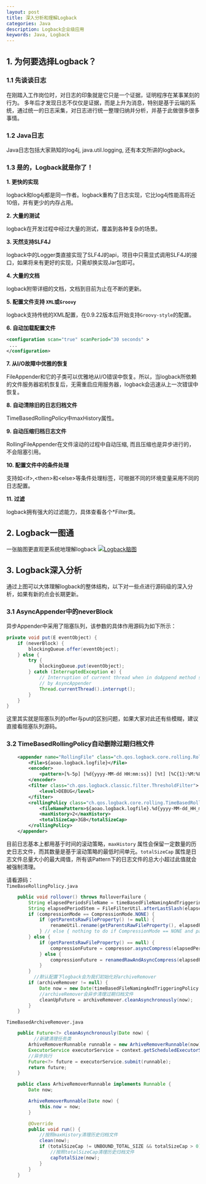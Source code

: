 ```yaml
---
layout: post
title: 深入分析和理解Logback
categories: Java
description: Logback企业级应用
keywords: Java, Logback
---
```


## 1. 为何要选择Logback？

### 1.1 先谈谈日志

   在刚踏入工作岗位时，对日志的印象就是它只是一个证据，证明程序在某事某刻的行为。
   多年后才发现日志不仅仅是证据，而是上升为消息，特别是基于云端的系统，通过统一的日志采集，对日志进行统一整理归纳并分析，并基于此做很多很多事情。

### 1.2 Java日志
   Java日志包括大家熟知的log4j, java.util.logging, 还有本文所讲的logback。

### 1.3 是的，Logback就是你了！

**1. 更快的实现**

   logback和log4j都是同一作者。logback重构了日志实现，它比log4j性能高将近10倍，并有更少的内存占用。

**2. 大量的测试**

   logback在开发过程中经过大量的测试，覆盖到各种复杂的场景。

**3. 天然支持SLF4J**

   logback中的Logger类直接实现了SLF4J的api，项目中只需显式调用SLF4J的接口，如果将来有更好的实现，只需却换实现Jar包即可。

**4. 大量的文档**

   logback附带详细的文档，文档到目前为止在不断的更新。

**5. 配置文件支持 ``XML``或``Groovy``**

   logback支持传统的XML配置，在0.9.22版本后开始支持``Groovy-style``的配置。

**6. 自动加载配置文件**

```xml
<configuration scan="true" scanPeriod="30 seconds" > 
 ...
</configuration> 
```

**7. 从I/O故障中优雅的恢复**

   FileAppender和它的子类可以优雅地从I/O错误中恢复。所以，当logback所依赖的文件服务器宕机恢复后，无需重启应用服务器，logback会迅速从上一次错误中恢复。

**8. 自动清除旧的日志归档文件**

   TimeBasedRollingPolicy中maxHistory属性。
   
**9. 自动压缩归档日志文件**

   RollingFileAppender在文件滚动的过程中自动压缩, 而且压缩也是异步进行的，不会阻塞引用。

**10. 配置文件中的条件处理**

   支持如\<if\>,\<then\>和\<else\>等条件处理标签，可根据不同的环境变量采用不同的日志配置。

**11. 过滤**

   logback拥有强大的过滤能力，具体查看各个\*Filter类。

## 2. Logback一图通
   一张脑图更直观更系统地理解logback
[![Logback脑图](http://images.aoaojava.com/blog/logback.png)](http://images.aoaojava.com/blog/logback.png)

## 3. Logback深入分析
   通过上图可以大体理解logback的整体结构，以下对一些点进行源码级的深入分析，如果有新的点会长期更新。
### 3.1 AsyncAppender中的neverBlock
   异步Appender中采用了阻塞队列，该参数的具体作用源码为如下所示：

```java
private void put(E eventObject) {
    if (neverBlock) {
        blockingQueue.offer(eventObject);
    } else {
        try {
            blockingQueue.put(eventObject);
        } catch (InterruptedException e) {
            // Interruption of current thread when in doAppend method should not be consumed
            // by AsyncAppender
            Thread.currentThread().interrupt();
        }
    }
} 
```  

   这里其实就是阻塞队列的offer与put的区别问题，如果大家对此还有些模糊，建议直接看阻塞队列源码。

### 3.2 TimeBasedRollingPolicy自动删除过期归档文件

```xml
    <appender name="RollingFile" class="ch.qos.logback.core.rolling.RollingFileAppender">
        <File>${aoao.logback.logfile}</File>
        <encoder>
            <pattern>[%-5p] [%d{yyyy-MM-dd HH:mm:ss}] [%t] [%C{1}:%M:%L] %m%n</pattern>
        </encoder>
        <filter class="ch.qos.logback.classic.filter.ThresholdFilter">
            <level>DEBUG</level>
        </filter>
        <rollingPolicy class="ch.qos.logback.core.rolling.TimeBasedRollingPolicy">
            <fileNamePattern>${aoao.logback.logfile}.%d{yyyy-MM-dd_HH_mm}</fileNamePattern>
            <maxHistory>2</maxHistory>
            <totalSizeCap>3GB</totalSizeCap>
        </rollingPolicy>
    </appender>
```
目前日志基本上都用基于时间的滚动策略，``maxHistory`` 属性会保留一定数量的历史日志文件，而其数量是基于滚动策略的最低时间单元。``totalSizeCap`` 属性是日志文件总量大小的最大阈值，所有该Pattern下的日志文件的总大小超过此值就会被强制清理。

请看源码：</br>
``TimeBaseRollingPolicy.java``

```java
    public void rollover() throws RolloverFailure {
        String elapsedPeriodsFileName = timeBasedFileNamingAndTriggeringPolicy.getElapsedPeriodsFileName();
        String elapsedPeriodStem = FileFilterUtil.afterLastSlash(elapsedPeriodsFileName);
        if (compressionMode == CompressionMode.NONE) {
            if (getParentsRawFileProperty() != null) {
                renameUtil.rename(getParentsRawFileProperty(), elapsedPeriodsFileName);
            } // else { nothing to do if CompressionMode == NONE and parentsRawFileProperty == null }
        } else {
            if (getParentsRawFileProperty() == null) {
                compressionFuture = compressor.asyncCompress(elapsedPeriodsFileName, elapsedPeriodsFileName, elapsedPeriodStem);
            } else {
                compressionFuture = renamedRawAndAsyncCompress(elapsedPeriodsFileName, elapsedPeriodStem);
            }
        }
		  //默认配置下logback会为我们初始化好archiveRemover
        if (archiveRemover != null) {
            Date now = new Date(timeBasedFileNamingAndTriggeringPolicy.getCurrentTime());
            //archiveRemover会异步清理过期归档文件
            cleanUpFuture = archiveRemover.cleanAsynchronously(now);
        }
    }
```

``TimeBasedArchiveRemover.java``

```java
    public Future<?> cleanAsynchronously(Date now) {
    	  //新建清理任务类
        ArhiveRemoverRunnable runnable = new ArhiveRemoverRunnable(now);
        ExecutorService executorService = context.getScheduledExecutorService();
        //异步执行
        Future<?> future = executorService.submit(runnable);
        return future;
    }

    public class ArhiveRemoverRunnable implements Runnable {
        Date now;

        ArhiveRemoverRunnable(Date now) {
            this.now = now;
        }

        @Override
        public void run() {
            //按照maxHistory清理历史归档文件
            clean(now);
            if (totalSizeCap != UNBOUND_TOTAL_SIZE && totalSizeCap > 0) {
                //按照totalSizeCap清理历史归档文件
                capTotalSize(now);
            }
        }
    }

```